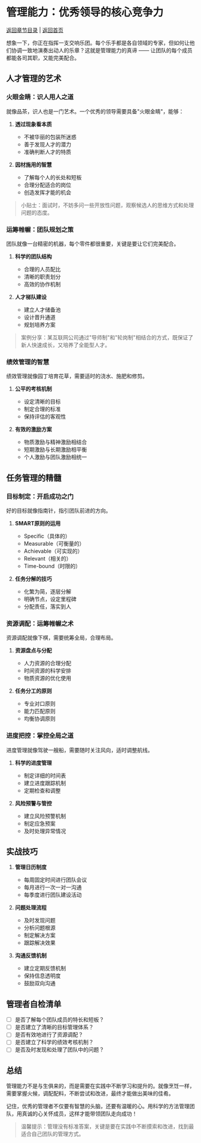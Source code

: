 # 管理能力：优秀领导的核心竞争力

[返回章节目录](./index.md) | [返回首页](../README.md)

想象一下，你正在指挥一支交响乐团。每个乐手都是各自领域的专家，但如何让他们协调一致地演奏出动人的乐章？这就是管理能力的真谛 —— 让团队的每个成员都能各司其职，又能完美配合。

## 人才管理的艺术

### 火眼金睛：识人用人之道

就像品茶，识人也是一门艺术。一个优秀的领导需要具备"火眼金睛"，能够：

1. **透过现象看本质**
   - 不被华丽的包装所迷惑
   - 善于发现人才的潜力
   - 准确判断人才的特质

2. **因材施用的智慧**
   - 了解每个人的长处和短板
   - 合理分配适合的岗位
   - 创造发挥才能的机会

> 小贴士：面试时，不妨多问一些开放性问题，观察候选人的思维方式和处理问题的态度。

### 运筹帷幄：团队规划之策

团队就像一台精密的机器，每个零件都很重要，关键是要让它们完美配合。

1. **科学的团队结构**
   - 合理的人员配比
   - 清晰的职责划分
   - 高效的协作机制

2. **人才梯队建设**
   - 建立人才储备池
   - 设计晋升通道
   - 规划培养方案

> 案例分享：某互联网公司通过"导师制"和"轮岗制"相结合的方式，既保证了新人快速成长，又培养了全能型人才。

### 绩效管理的智慧

绩效管理就像园丁培育花草，需要适时的浇水、施肥和修剪。

1. **公平的考核机制**
   - 设定清晰的目标
   - 制定合理的标准
   - 保持评估的客观性

2. **有效的激励方案**
   - 物质激励与精神激励相结合
   - 短期激励与长期激励相平衡
   - 个人激励与团队激励相统一

## 任务管理的精髓

### 目标制定：开启成功之门

好的目标就像指南针，指引团队前进的方向。

1. **SMART原则的运用**
   - Specific（具体的）
   - Measurable（可衡量的）
   - Achievable（可实现的）
   - Relevant（相关的）
   - Time-bound（时限的）

2. **任务分解的技巧**
   - 化繁为简，逐层分解
   - 明确节点，设定里程碑
   - 分配责任，落实到人

### 资源调配：运筹帷幄之术

资源调配就像下棋，需要统筹全局，合理布局。

1. **资源盘点与分配**
   - 人力资源的合理分配
   - 时间资源的科学安排
   - 物质资源的优化使用

2. **任务分工的原则**
   - 专业对口原则
   - 能力匹配原则
   - 均衡协调原则

### 进度把控：掌控全局之道

进度管理就像驾驶一艘船，需要随时关注风向，适时调整航线。

1. **科学的进度管理**
   - 制定详细的时间表
   - 建立进度跟踪机制
   - 定期检查和调整

2. **风险预警与管控**
   - 建立风险预警机制
   - 制定应急预案
   - 及时处理异常情况

## 实战技巧

1. **管理日历制度**
   - 每周固定时间进行团队会议
   - 每月进行一次一对一沟通
   - 每季度进行团队建设活动

2. **问题处理流程**
   - 及时发现问题
   - 分析问题根源
   - 制定解决方案
   - 跟踪解决效果

3. **沟通反馈机制**
   - 建立定期反馈机制
   - 保持信息透明度
   - 鼓励双向沟通

## 管理者自检清单

- [ ] 是否了解每个团队成员的特长和短板？
- [ ] 是否建立了清晰的目标管理体系？
- [ ] 是否有效地进行了资源调配？
- [ ] 是否建立了科学的绩效考核机制？
- [ ] 是否及时发现和处理了团队中的问题？

## 总结

管理能力不是与生俱来的，而是需要在实践中不断学习和提升的。就像烹饪一样，需要掌握火候，调配配料，不断尝试和改进，最终才能做出美味的佳肴。

记住，优秀的管理者不仅要有智慧的头脑，还要有温暖的心。用科学的方法管理团队，用真诚的心关怀成员，这样才能带领团队走向成功！

> 温馨提示：管理没有标准答案，关键是要在实践中不断摸索和改进，找到最适合自己团队的管理方式。
